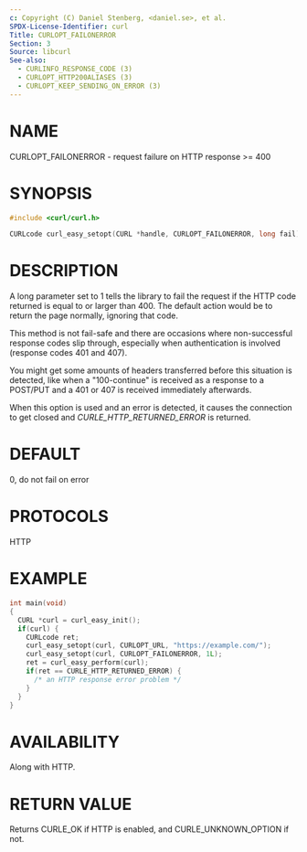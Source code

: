 ```yaml
---
c: Copyright (C) Daniel Stenberg, <daniel.se>, et al.
SPDX-License-Identifier: curl
Title: CURLOPT_FAILONERROR
Section: 3
Source: libcurl
See-also:
  - CURLINFO_RESPONSE_CODE (3)
  - CURLOPT_HTTP200ALIASES (3)
  - CURLOPT_KEEP_SENDING_ON_ERROR (3)
---
```


# NAME

CURLOPT_FAILONERROR - request failure on HTTP response >= 400

# SYNOPSIS

~~~c
#include <curl/curl.h>

CURLcode curl_easy_setopt(CURL *handle, CURLOPT_FAILONERROR, long fail);
~~~

# DESCRIPTION

A long parameter set to 1 tells the library to fail the request if the HTTP
code returned is equal to or larger than 400. The default action would be to
return the page normally, ignoring that code.

This method is not fail-safe and there are occasions where non-successful
response codes slip through, especially when authentication is involved
(response codes 401 and 407).

You might get some amounts of headers transferred before this situation is
detected, like when a "100-continue" is received as a response to a POST/PUT
and a 401 or 407 is received immediately afterwards.

When this option is used and an error is detected, it causes the connection to
get closed and *CURLE_HTTP_RETURNED_ERROR* is returned.

# DEFAULT

0, do not fail on error

# PROTOCOLS

HTTP

# EXAMPLE

~~~c
int main(void)
{
  CURL *curl = curl_easy_init();
  if(curl) {
    CURLcode ret;
    curl_easy_setopt(curl, CURLOPT_URL, "https://example.com/");
    curl_easy_setopt(curl, CURLOPT_FAILONERROR, 1L);
    ret = curl_easy_perform(curl);
    if(ret == CURLE_HTTP_RETURNED_ERROR) {
      /* an HTTP response error problem */
    }
  }
}
~~~

# AVAILABILITY

Along with HTTP.

# RETURN VALUE

Returns CURLE_OK if HTTP is enabled, and CURLE_UNKNOWN_OPTION if not.

